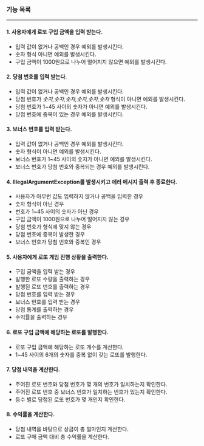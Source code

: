 ### 기능 목록
<hr>

#### 1. 사용자에게 로또 구입 금액을 입력 받는다.
* 입력 값이 없거나 공백인 경우 예외를 발생시킨다.
* 숫자 형식 아니면 예외를 발생시킨다.
* 구입 금액이 1000원으로 나누어 떨어지지 않으면 예외를 발생시킨다.

#### 2. 당첨 번호를 입력 받는다.
* 입력 값이 없거나 공백인 경우 예외를 발생시킨다.
* 당첨 번호가 <i>숫자,숫자,숫자,숫자,숫자,숫자</i> 형식이 아니면 예외를 발생시킨다.
* 당첨 번호가 1~45 사이의 숫자가 아니면 예외를 발생시킨다.
* 당첨 번호에 중복이 있는 경우 예외를 발생시킨다.

#### 3. 보너스 번호를 입력 받는다.
* 입력 값이 없거나 공백인 경우 예외를 발생시킨다.
* 숫자 형식이 아니면 예외를 발생시킨다.
* 보너스 번호가 1~45 사이의 숫자가 아니면 예외를 발생시킨다.
* 보너스 번호가 당첨 번호와 중복되는 경우 예외를 발생시킨다.

#### 4. IllegalArgumentException를 발생시키고 에러 메시지 출력 후 종료한다.
* 사용자가 아무런 값도 입력하지 않거나 공백을 입력한 경우
* 숫자 형식이 아닌 경우
* 번호가 1~45 사이의 숫자가 아닌 경우
* 구입 금액이 1000원으로 나누어 떨어지지 않는 경우
* 당첨 번호가 형식에 맞지 않는 경우
* 당첨 번호에 중복이 발생한 경우
* 보너스 번호가 당첨 번호와 중복인 경우

#### 5. 사용자에게 로또 게임 진행 상황을 출력한다.
* 구입 금액을 입력 받는 경우
* 발행한 로또 수량을 출력하는 경우
* 발행된 로또 번호를 출력하는 경우
* 당첨 번호를 입력 받는 경우
* 보너스 번호를 입력 받는 경우
* 당첨 통계를 출력하는 경우
* 수익률을 출력하는 경우

#### 6. 로또 구입 금액에 해당하는 로또를 발행한다.
* 로또 구입 금액에 해당하는 로또 개수를 계산한다.
* 1~45 사이의 6개의 숫자를 중복 없이 갖는 로또를 발행한다.

#### 7. 당첨 내역을 계산한다.
* 주어진 로또 번호와 당첨 번호가 몇 개의 번호가 일치하는지 확인한다.
* 주어진 로또 번호 중 보너스 번호가 일치하는 번호가 있는지 확인한다.
* 등수 별로 당첨된 로또 번호가 몇 개인지 확인한다.

#### 8. 수익률을 계산한다.
* 당첨 내역을 바탕으로 상금이 총 얼마인지 계산한다.
* 로또 구매 금액 대비 총 수익률을 계산한다.